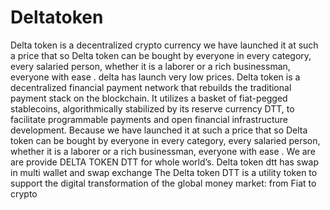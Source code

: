 # Deltatoken
Delta token is a decentralized crypto currency we have launched it at such a price that so Delta token can be bought by everyone in every category, every salaried person, whether it is a laborer or a rich businessman, everyone with ease . delta has launch very low prices. Delta token is a decentralized financial payment network that rebuilds the traditional payment stack on the blockchain. It utilizes a basket of fiat-pegged stablecoins, algorithmically stabilized by its reserve currency DTT, to facilitate programmable payments and open financial infrastructure development. Because we have launched it at such a price that so Delta token can be bought by everyone in every category, every salaried person, whether it is a laborer or a rich businessman, everyone with ease . We are are provide DELTA TOKEN DTT for whole world’s. Delta token dtt has swap in multi wallet and swap exchange   The Delta token DTT is a utility token to support the digital transformation of the global money market: from Fiat to crypto
